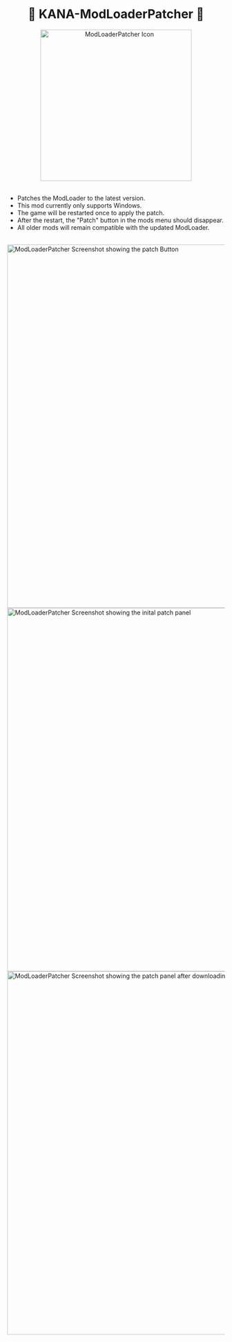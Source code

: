 <div align="center">

  # 🔼 KANA-ModLoaderPatcher 🔼

<img alt="ModLoaderPatcher Icon" src="https://github.com/BrotatoMods/KANA-ModLoaderPatcher/assets/41547570/fbbc669a-18df-4b6e-9fbf-b7ce075d4516" width="350" />

  
</div>

<br/>

- Patches the ModLoader to the latest version.   
- This mod currently only supports Windows.   
- The game will be restarted once to apply the patch.   
- After the restart, the "Patch" button in the mods menu should disappear.   
- All older mods will remain compatible with the updated ModLoader.   

<br/>

  <img alt="ModLoaderPatcher Screenshot showing the patch Button" src="https://github.com/BrotatoMods/KANA-ModLoaderPatcher/assets/41547570/83ed690a-5b3f-4d1e-8fef-c23b3c61a74b" width="840" />
    <img alt="ModLoaderPatcher Screenshot showing the inital patch panel" src="https://github.com/BrotatoMods/KANA-ModLoaderPatcher/assets/41547570/74b7fcc0-d164-4c49-b0a1-8bc1ac448cf5" width="840" />
      <img alt="ModLoaderPatcher Screenshot showing the patch panel after downloading dependencies" src="https://github.com/BrotatoMods/KANA-ModLoaderPatcher/assets/41547570/853c6733-2009-44b3-92a8-ec5ba169947e" width="840" />


